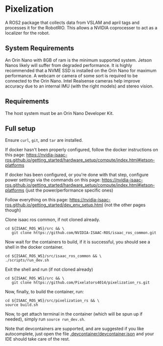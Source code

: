 # Pixelization

A ROS2 package that collects data from VSLAM and april tags and processes it for the RobotRIO. This allows a NVIDIA coprocesser to act as a localizer for the robot.

## System Requirements

An Orin Nano with 8GB of ram is the minimum supported system.
Jetson Nanos likely will suffer from degraded performance.
It is highly recommended that a NVME SSD is installed on the Orin Nano for maximum performance.
A webcam or camera of some sort is required to be connected to the Orin Nano.
Intel Realsense cameras help improve accuracy due to an internal IMU (with the right models) and stereo vision.

## Requirements

The host system must be an Orin Nano Developer Kit.
## Full setup
Ensure `curl`, `git`, and `tar` are installed.

If docker hasn't been properly configured, follow the docker instructions on this page: https://nvidia-isaac-ros.github.io/getting_started/hardware_setup/compute/index.html#jetson-platforms

If docker has been configured, or you're done with that step, configure power settings via the commands on this page: https://nvidia-isaac-ros.github.io/getting_started/hardware_setup/compute/index.html#jetson-platforms (just the power/performance specific ones)

Follow everything on this page: https://nvidia-isaac-ros.github.io/getting_started/dev_env_setup.html (not the other pages though)

Clone isaac ros common, if not cloned already.
```shell
cd ${ISAAC_ROS_WS}/src && \
   git clone https://github.com/NVIDIA-ISAAC-ROS/isaac_ros_common.git
```
Now wait for the containers to build, if it is successful, you should see a shell in the docker container.
```shell
cd ${ISAAC_ROS_WS}/src/isaac_ros_common && \
./scripts/run_dev.sh
```

Exit the shell and run (if not cloned already)
```shell
cd ${ISAAC_ROS_WS}/src && \
   git clone https://github.com/Pixelators4014/pixelization_rs.git
```
Now, finally, to build the container, run:
```shell
cd ${ISAAC_ROS_WS}/src/pixelization_rs && \
source build.sh
```

Now, to get attach terminal in the container (which will be spun up if needed), simply run `source run_dev.sh`.

Note that devcontainers are supported, and are suggested if you like autocomplete,
just open the file [.devcontainer/devcontainer.json](.devcontainer/devcontainer.json) and your IDE should take care of the rest.
